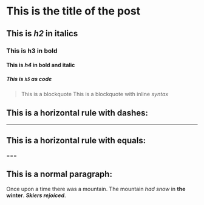 
# This is the title of the post
## This is *h2* in italics
### This is **h3** in bold
#### This is ***h4*** in bold and italic
##### This is `h5` as code

> This is a blockquote
> This is a blockquote with inline *syntax*

## This is a horizontal rule with dashes:

---

## This is a horizontal rule with equals:

===

## This is a normal paragraph:

Once upon a time there was a mountain.  The mountain *had snow* in **the winter**.  ***Skiers rejoiced***.
